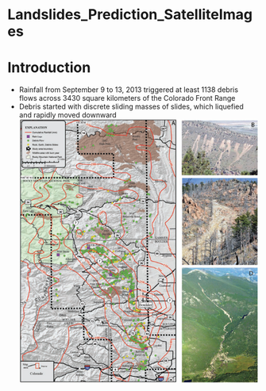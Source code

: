 # Landslides_Prediction_SatelliteImages

# Introduction
- Rainfall from September 9 to 13, 2013 triggered at least 1138 debris flows across 3430 square kilometers of the Colorado Front Range
- Debris started with discrete sliding masses of slides, which liquefied and rapidly moved downward
![image](IMG/1.png)
<br>
